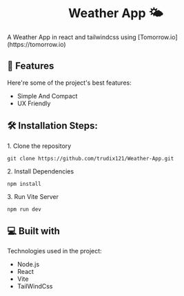 <h1 align="center" id="title">Weather App 🌤️</h1>

<p id="description">A Weather App in react and tailwindcss using [Tomorrow.io](https://tomorrow.io)</p>

  
  
<h2>🧐 Features</h2>

Here're some of the project's best features:

*   Simple And Compact
*   UX Friendly

<h2>🛠️ Installation Steps:</h2>

<p>1. Clone the repository</p>

```
git clone https://github.com/trudix121/Weather-App.git
```

<p>2. Install Dependencies</p>

```
npm install
```

<p>3. Run Vite Server</p>

```
npm run dev
```

  
  
<h2>💻 Built with</h2>

Technologies used in the project:

*   Node.js
*   React
*   Vite
*   TailWindCss
